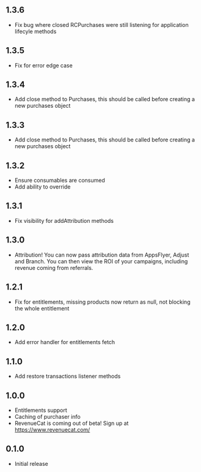 ## 1.3.6
- Fix bug where closed RCPurchases were still listening for application lifecyle methods

## 1.3.5
- Fix for error edge case

## 1.3.4
- Add close method to Purchases, this should be called before creating a new purchases object

## 1.3.3
- Add close method to Purchases, this should be called before creating a new purchases object

## 1.3.2
- Ensure consumables are consumed
- Add ability to override

## 1.3.1
- Fix visibility for addAttribution methods

## 1.3.0
- Attribution! You can now pass attribution data from AppsFlyer, Adjust and Branch. You can then view the ROI of your campaigns, including revenue coming from referrals. 

## 1.2.1
- Fix for entitlements, missing products now return as null, not blocking the whole entitlement

## 1.2.0
- Add error handler for entitlements fetch

## 1.1.0
- Add restore transactions listener methods

## 1.0.0
- Entitlements support
- Caching of purchaser info
- RevenueCat is coming out of beta! Sign up at https://www.revenuecat.com/

## 0.1.0
- Initial release

